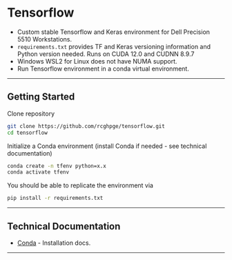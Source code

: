 # Tensorflow 
- Custom stable Tensorflow and Keras environment for Dell Precision 5510 Workstations.
- `requirements.txt` provides TF and Keras versioning information and Python version needed. Runs on CUDA 12.0 and CUDNN 8.9.7
- Windows WSL2 for Linux does not have NUMA support.
- Run Tensorflow environment in a conda virtual environment.
---
## Getting Started
Clone repository
```bash
git clone https://github.com/rcghpge/tensorflow.git
cd tensorflow
```

Initialize a Conda environment (install Conda if needed - see technical documentation)
```bash
conda create -n tfenv python=x.x
conda activate tfenv
```

You should be able to replicate the environment via
```bash
pip install -r requirements.txt
```
---
## Technical Documentation
- [Conda](https://docs.conda.io/projects/conda/en/latest/user-guide/install/index.html) - Installation docs.
---
